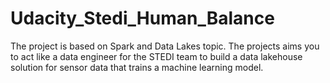 # Udacity_Stedi_Human_Balance
The project is based on Spark and Data Lakes topic. The projects aims you to act like a data engineer for the STEDI team to build a data lakehouse solution for sensor data that trains a machine learning model.

